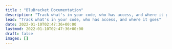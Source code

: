 ```yaml
---
title : "BluBracket Documentation"
description: "Track what's in your code, who has access, and where it goes"
lead: "Track what's in your code, who has access, and where it goes"
date: 2022-01-10T02:47:36+00:00
lastmod: 2022-01-10T02:47:36+00:00
draft: false
images: []
---
```

